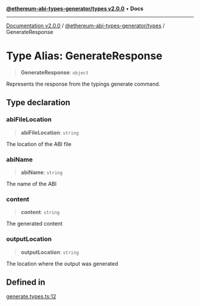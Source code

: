 [**@ethereum-abi-types-generator/types v2.0.0**](../README.md) • **Docs**

***

[Documentation v2.0.0](../../../packages.md) / [@ethereum-abi-types-generator/types](../README.md) / GenerateResponse

# Type Alias: GenerateResponse

> **GenerateResponse**: `object`

Represents the response from the typings generate command.

## Type declaration

### abiFileLocation

> **abiFileLocation**: `string`

The location of the ABI file

### abiName

> **abiName**: `string`

The name of the ABI

### content

> **content**: `string`

The generated content

### outputLocation

> **outputLocation**: `string`

The location where the output was generated

## Defined in

[generate.types.ts:12](https://github.com/niZmosis/ethereum-abi-types-generator/blob/34014c6ac1a58a7622fbd21e7421270aae38bf36/packages/types/src/generate.types.ts#L12)
